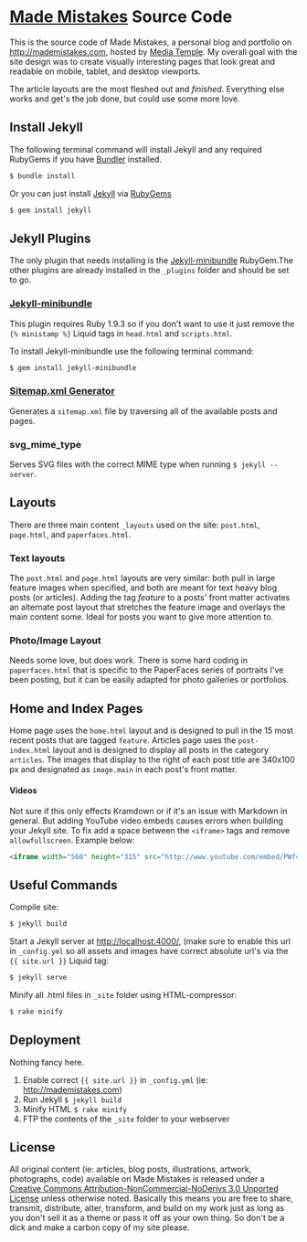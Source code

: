 # [Made Mistakes](http://mademistakes.com) Source Code

This is the source code of Made Mistakes, a personal blog and portfolio on http://mademistakes.com, hosted by 
[Media Temple](http://mediatemple.net/#a_aid=51686252ceb4c). My overall goal with the site design was to create visually interesting pages that look great and readable on mobile, tablet, and desktop viewports.

The article layouts are the most fleshed out and *finished*. Everything else works and get's the job done, but could use some more love.

## Install Jekyll

The following terminal command will install Jekyll and any required RubyGems if you have [Bundler](http://gembundler.com/) installed.

``` bash
$ bundle install
```

Or you can just install [Jekyll](http://jekyllrb.com/) via [RubyGems](http://rubygems.org/)

``` bash
$ gem install jekyll
```
## Jekyll Plugins

The only plugin that needs installing is the [Jekyll-minibundle](https://github.com/tkareine/jekyll-minibundle) RubyGem.The other plugins are already installed in the `_plugins` folder and should be set to go. 

### [Jekyll-minibundle](https://github.com/tkareine/jekyll-minibundle)

This plugin requires Ruby 1.9.3 so if you don't want to use it just remove the `{% ministamp %}` Liquid tags in `head.html` and `scripts.html`.

To install Jekyll-minibundle use the following terminal command:
``` bash
$ gem install jekyll-minibundle
```

### [Sitemap.xml Generator](http://www.kinnetica.com/projects/jekyll-sitemap-generator/)

Generates a `sitemap.xml` file by traversing all of the available posts and pages.

### svg_mime_type

Serves SVG files with the correct MIME type when running `$ jekyll --server`.

## Layouts

There are three main content `_layouts` used on the site: `post.html`, `page.html`, and `paperfaces.html`.

### Text layouts

The `post.html` and `page.html` layouts are very similar: both pull in large feature images when specified, and both are meant for text heavy blog posts (or articles). Adding the tag *feature* to a posts' front matter activates an alternate post layout that stretches the feature image and overlays the main content some. Ideal for posts you want to give more attention to.

### Photo/Image Layout

Needs some love, but does work. There is some hard coding in `paperfaces.html` that is specific to the PaperFaces series of portraits I've been posting, but it can be easily adapted for photo galleries or portfolios.

## Home and Index Pages

Home page uses the `home.html` layout and is designed to pull in the 15 most recent posts that are tagged `feature`. Articles page uses the `post-index.html` layout and is designed to display all posts in the category `articles`. The images that display to the right of each post title are 340x100 px and designated as `image.main` in each post's front matter.

#### Videos

Not sure if this only effects Kramdown or if it's an issue with Markdown in general. But adding YouTube video embeds causes errors when building your Jekyll site. To fix add a space between the `<iframe>` tags and remove `allowfullscreen`. Example below:

``` html
<iframe width="560" height="315" src="http://www.youtube.com/embed/PWf4WUoMXwg" frameborder="0"> </iframe>
```

## Useful Commands

Compile site:
``` bash
$ jekyll build
```

Start a Jekyll server at <http://localhost:4000/>, (make sure to enable this url in `_config.yml` so all assets and images have correct absolute url's via the `{{ site.url }}` Liquid tag:
``` bash
$ jekyll serve
```

Minify all .html files in `_site` folder using HTML-compressor:
``` bash
$ rake minify
```

## Deployment

Nothing fancy here.

1. Enable correct `{{ site.url }}` in `_config.yml` (ie: http://mademistakes.com)
2. Run Jekyll `$ jekyll build`
3. Minify HTML `$ rake minify`
4. FTP the contents of the `_site` folder to your webserver

## License

All original content (ie: articles, blog posts, illustrations, artwork, photographs, code) available on Made Mistakes is released under a [Creative Commons Attribution-NonCommercial-NoDerivs 3.0 Unported License](http://creativecommons.org/licenses/by-nc-nd/3.0/deed.en_US) unless otherwise noted. Basically this means you are free to share, transmit, distribute, alter, transform, and build on my work just as long as you don't sell it as a theme or pass it off as your own thing. So don't be a dick and make a carbon copy of my site please.
